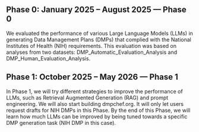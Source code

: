 ## Phase 0: January 2025 – August 2025 — Phase 0
We evaluated the performance of various Large Language Models (LLMs) in generating Data Management Plans (DMPs) that complied with the National Institutes of Health (NIH) requirements. This evaluation was based on analyses from two datasets: DMP_Automatic_Evaluation_Analysis and DMP_Human_Evaluation_Analysis.

## Phase 1: October 2025 – May 2026 — Phase 1
In Phase 1, we will try different strategies to improve the performance of LLMs, such as Retrieval Augmented Generation (RAG) and prompt engineering. We will also start building dmpchef.org. It will only let users request drafts for NIH DMPs in this Phase. By the end of this Phase, we will learn how much LLMs can be improved by being tuned towards a specific DMP generation task (NIH DMP in this case).
